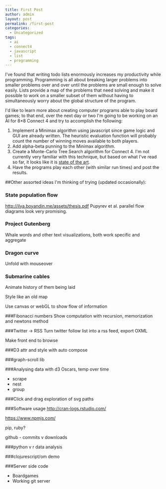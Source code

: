 ```yaml
---
title: First Post
author: admin
layout: post
permalink: /first-post
categories:
  - Uncategorized
tags:
  - ai
  - connect4
  - javascript
  - list
  - programming
---
```

I've found that writing todo lists enormously increases my productivity while programming. Programming is all about breaking larger problems into smaller problems over and over until the problems are small enough to solve easily. Lists provide a map of the problems that need solving and make it possible to work on a smaller subset of them without having to simultaneously worry about the global structure of the program.

I'd like to learn more about creating computer programs able to play board games; to that end, over the next day or two I'm going to be working on an AI for 8&#215;8 Connect 4 and try to accomplish the following:

1.  Implement a Minimax algorithm using javascript since game logic and GUI are already written. The heuristic evaluation function will probably count the number of winning moves available to both players.
2.  Add alpha-beta punning to the Minimax algorithm.
3.  Create a Monte-Carlo Tree Search algorithm for Connect 4. I'm not currently very familiar with this technique, but based on what I've read so far, it looks like it is [state of the art][1].
4.  Have the programs play each other (with similar run times) and post the results.

 [1]: http://en.wikipedia.org/wiki/Monte_Carlo_method#Games


##Other assorted ideas I'm thinking of trying (updated occasionally): 

### State population flow
http://ilya.boyandin.me/assets/thesis.pdf Pupyrev et al. parallel flow diagrams look very promising. 


### Project Gutenberg
Whale words and other text visualizations, both work specific and aggregate 

### Dragon curve
Unfold with mouseover

### Submarine cables
Animate history of them being laid

Style like an old map

Use canvas or webGL to show flow of information

###Fibonacci numbers
Show computation with recursion, memorization and newtons method 


###Twitter -> RSS
Turn twitter follow list into a rss feed, export OXML

Make front end to browse

###D3 attr and style with auto compose

###graph-scroll lib

###Analysing data with d3 
Oscars, temp over time
- scrape
- nest
- group

###Click and drag exploration of svg paths

###Software usage
http://cran-logs.rstudio.com/

https://www.npmjs.com/

pip, ruby?

github - commits v downloads


###python v r data analysis 

###clojurescript/om demo

###Server side code
- Boardgames
- Working git server

